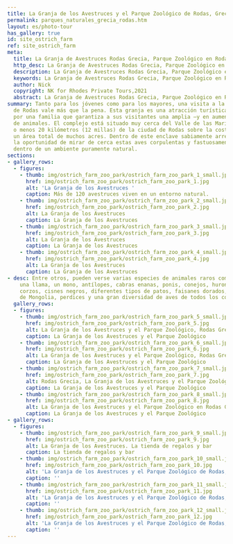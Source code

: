 ```yaml
---
title: La Granja de los Avestruces y el Parque Zoológico de Rodas, Grecia
permalink: parques_naturales_grecia_rodas.htm
layout: es/photo-tour
has_gallery: true
id: site_ostrich_farm
ref: site_ostrich_farm
meta:
  title: La Granja de Avestruces Rodas Grecia, Parque Zoológico en Rodas
  http_desc: La Granja de Avestruces Rodas Grecia, Parque Zoológico en Rodas
  description: La Granja de Avestruces Rodas Grecia, Parque Zoológico en Rodas
  keywords: La Granja de Avestruces Rodas Grecia, Parque Zoológico en Rodas
  author: Nick
  copyright: NK for Rhodes Private Tours,2021
  abstract: La Granja de Avestruces Rodas Grecia, Parque Zoológico en Rodas
summary: Tanto para los jóvenes como para los mayores, una visita a la Granja de Avestruces
  de Rodas vale más que la pena. Esta granja es una atracción turística administrada
  por una familia que garantiza a sus visitantes una amplia –y en aumento- selección
  de animales. El complejo está situado muy cerca del Valle de las Mariposas, a más
  o menos 20 kilómetros (12 millas) de la ciudad de Rodas sobre la costa oeste, cubriendo
  un área total de muchos acres. Dentro de este enclave sabiamente arreglado se tiene
  la oportunidad de mirar de cerca estas aves corpulentas y fastuosamente emplumadas
  dentro de un ambiente puramente natural.
sections:
- gallery_rows:
  - figures:
    - thumb: img/ostrich_farm_zoo_park/ostrich_farm_zoo_park_1_small.jpg
      href: img/ostrich_farm_zoo_park/ostrich_farm_zoo_park_1.jpg
      alt: 'La Granja de los Avestruces '
      caption: Más de 120 avestruces viven en un entorno natural.
    - thumb: img/ostrich_farm_zoo_park/ostrich_farm_zoo_park_2_small.jpg
      href: img/ostrich_farm_zoo_park/ostrich_farm_zoo_park_2.jpg
      alt: La Granja de los Avestruces
      caption: La Granja de los Avestruces
    - thumb: img/ostrich_farm_zoo_park/ostrich_farm_zoo_park_3_small.jpg
      href: img/ostrich_farm_zoo_park/ostrich_farm_zoo_park_3.jpg
      alt: La Granja de los Avestruces
      caption: La Granja de los Avestruces
    - thumb: img/ostrich_farm_zoo_park/ostrich_farm_zoo_park_4_small.jpg
      href: img/ostrich_farm_zoo_park/ostrich_farm_zoo_park_4.jpg
      alt: La Granja de los Avestruces
      caption: La Granja de los Avestruces
- desc: Entre otros, pueden verse varias especies de animales raros como zorros, canguros,
    una llama, un mono, antílopes, cabras enanas, ponis, conejos, hurones, zorrillos,
    corzos, cisnes negros, diferentes tipos de patos, faisanes dorados, loros amarillos
    de Mongolia, perdices y una gran diversidad de aves de todos los continentes.
  gallery_rows:
  - figures:
    - thumb: img/ostrich_farm_zoo_park/ostrich_farm_zoo_park_5_small.jpg
      href: img/ostrich_farm_zoo_park/ostrich_farm_zoo_park_5.jpg
      alt: La Granja de los Avestruces y el Parque Zoológico, Rodas Grecia
      caption: La Granja de los Avestruces y el Parque Zoológico
    - thumb: img/ostrich_farm_zoo_park/ostrich_farm_zoo_park_6_small.jpg
      href: img/ostrich_farm_zoo_park/ostrich_farm_zoo_park_6.jpg
      alt: La Granja de los Avestruces y el Parque Zoológico, Rodas Grecia
      caption: La Granja de los Avestruces y el Parque Zoológico
    - thumb: img/ostrich_farm_zoo_park/ostrich_farm_zoo_park_7_small.jpg
      href: img/ostrich_farm_zoo_park/ostrich_farm_zoo_park_7.jpg
      alt: Rodas Grecia, La Granja de los Avestruces y el Parque Zoológico
      caption: La Granja de los Avestruces y el Parque Zoológico
    - thumb: img/ostrich_farm_zoo_park/ostrich_farm_zoo_park_8_small.jpg
      href: img/ostrich_farm_zoo_park/ostrich_farm_zoo_park_8.jpg
      alt: La Granja de los Avestruces y el Parque Zoológico en Rodas Grecia
      caption: La Granja de los Avestruces y el Parque Zoológico
- gallery_rows:
  - figures:
    - thumb: img/ostrich_farm_zoo_park/ostrich_farm_zoo_park_9_small.jpg
      href: img/ostrich_farm_zoo_park/ostrich_farm_zoo_park_9.jpg
      alt: La Granja de los Avestruces. La tienda de regalos y bar
      caption: La tienda de regalos y bar
    - thumb: img/ostrich_farm_zoo_park/ostrich_farm_zoo_park_10_small.jpg
      href: img/ostrich_farm_zoo_park/ostrich_farm_zoo_park_10.jpg
      alt: 'La Granja de los Avestruces y el Parque Zoológico de Rodas, Grecia '
      caption: ''
    - thumb: img/ostrich_farm_zoo_park/ostrich_farm_zoo_park_11_small.jpg
      href: img/ostrich_farm_zoo_park/ostrich_farm_zoo_park_11.jpg
      alt: 'La Granja de los Avestruces y el Parque Zoológico de Rodas, Grecia '
      caption: ''
    - thumb: img/ostrich_farm_zoo_park/ostrich_farm_zoo_park_12_small.jpg
      href: img/ostrich_farm_zoo_park/ostrich_farm_zoo_park_12.jpg
      alt: 'La Granja de los Avestruces y el Parque Zoológico de Rodas, Grecia '
      caption: ''
---
```


